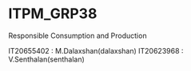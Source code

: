 # ITPM_GRP38
Responsible Consumption and Production

IT20655402 : M.Dalaxshan(dalaxshan)
IT20623968 : V.Senthalan(senthalan)
